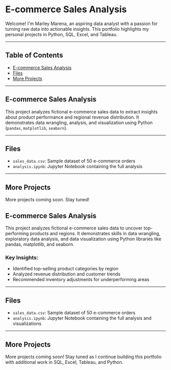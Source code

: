
# E-commerce Sales Analysis

Welcome! I'm Marley Marena, an aspiring data analyst with a passion for turning raw data into actionable insights. This portfolio highlights my personal projects in Python, SQL, Excel, and Tableau.

---

## Table of Contents

- [E-commerce Sales Analysis](#e-commerce-sales-analysis)
- [Files](#files)
- [More Projects](#more-projects)

---

## E-commerce Sales Analysis

This project analyzes fictional e-commerce sales data to extract insights about product performance and regional revenue distribution. It demonstrates data wrangling, analysis, and visualization using Python (`pandas`, `matplotlib`, `seaborn`).

---

## Files

- `sales_data.csv`: Sample dataset of 50 e-commerce orders
- `analysis.ipynb`: Jupyter Notebook containing the full analysis

---

## More Projects

More projects coming soon. Stay tuned!
## E-commerce Sales Analysis

This project analyzes fictional e-commerce sales data to uncover top-performing products and regions. It demonstrates skills in data wrangling, exploratory data analysis, and data visualization using Python libraries like pandas, matplotlib, and seaborn.

### Key Insights:
- Identified top-selling product categories by region
- Analyzed revenue distribution and customer trends
- Recommended inventory adjustments for underperforming areas

---

## Files

- `sales_data.csv`: Sample dataset of 50 e-commerce orders  
- `analysis.ipynb`: Jupyter Notebook containing the full analysis and visualizations

---

## More Projects

More projects coming soon! Stay tuned as I continue building this portfolio with additional work in SQL, Excel, Tableau, and Python.
